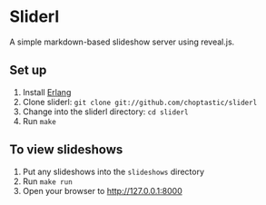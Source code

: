 # Sliderl

A simple markdown-based slideshow server using reveal.js.

## Set up

  1. Install [Erlang](http://erlang.org/download)
  2. Clone sliderl: `git clone git://github.com/choptastic/sliderl`
  3. Change into the sliderl directory: `cd sliderl`
  4. Run `make`

## To view slideshows

  1. Put any slideshows into the `slideshows` directory
  2. Run `make run`
  3. Open your browser to http://127.0.0.1:8000
